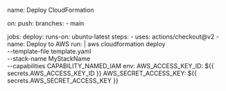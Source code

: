 name: Deploy CloudFormation

on:
  push:
    branches:
      - main

jobs:
  deploy:
    runs-on: ubuntu-latest
    steps:
      - uses: actions/checkout@v2
      - name: Deploy to AWS
        run: |
          aws cloudformation deploy \
            --template-file template.yaml \
            --stack-name MyStackName \
            --capabilities CAPABILITY_NAMED_IAM
        env:
          AWS_ACCESS_KEY_ID: ${{ secrets.AWS_ACCESS_KEY_ID }}
          AWS_SECRET_ACCESS_KEY: ${{ secrets.AWS_SECRET_ACCESS_KEY }}
